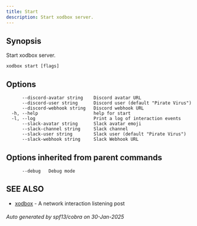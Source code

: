 ```yaml
---
title: Start
description: Start xodbox server.
---
```


## Synopsis

Start xodbox server.

```
xodbox start [flags]
```

## Options

```
      --discord-avatar string    Discord avatar URL
      --discord-user string      Discord user (default "Pirate Virus")
      --discord-webhook string   Discord webhook URL
  -h, --help                     help for start
  -l, --log                      Print a log of interaction events
      --slack-avatar string      Slack avatar emoji
      --slack-channel string     Slack channel
      --slack-user string        Slack user (default "Pirate Virus")
      --slack-webhook string     Slack Webhook URL
```

## Options inherited from parent commands

```
      --debug   Debug mode
```

## SEE ALSO

* [xodbox](xodbox.md)	 - A network interaction listening post

###### Auto generated by spf13/cobra on 30-Jan-2025
